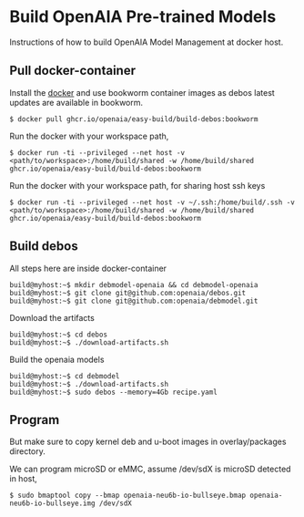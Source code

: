 # Build OpenAIA Pre-trained Models

Instructions of how to build OpenAIA Model Management at docker host.

## Pull docker-container

Install the [docker](https://docs.docker.com/engine/install/ubuntu/) and use bookworm container images as debos latest
updates are available in bookworm.

```
$ docker pull ghcr.io/openaia/easy-build/build-debos:bookworm
```

Run the docker with your workspace path,
```
$ docker run -ti --privileged --net host -v <path/to/workspace>:/home/build/shared -w /home/build/shared ghcr.io/openaia/easy-build/build-debos:bookworm
```

Run the docker with your workspace path, for sharing host ssh keys
```
$ docker run -ti --privileged --net host -v ~/.ssh:/home/build/.ssh -v <path/to/workspace>:/home/build/shared -w /home/build/shared ghcr.io/openaia/easy-build/build-debos:bookworm
```

## Build debos

All steps here are inside docker-container
```
build@myhost:~$ mkdir debmodel-openaia && cd debmodel-openaia
build@myhost:~$ git clone git@github.com:openaia/debos.git
build@myhost:~$ git clone git@github.com:openaia/debmodel.git
```

Download the artifacts
```
build@myhost:~$ cd debos
build@myhost:~$ ./download-artifacts.sh
```

Build the openaia models
```
build@myhost:~$ cd debmodel
build@myhost:~$ ./download-artifacts.sh
build@myhost:~$ sudo debos --memory=4Gb recipe.yaml
```

## Program

But make sure to copy kernel deb and u-boot images in overlay/packages directory.

We can program microSD or eMMC, assume /dev/sdX is microSD detected in host,
```
$ sudo bmaptool copy --bmap openaia-neu6b-io-bullseye.bmap openaia-neu6b-io-bullseye.img /dev/sdX
```
